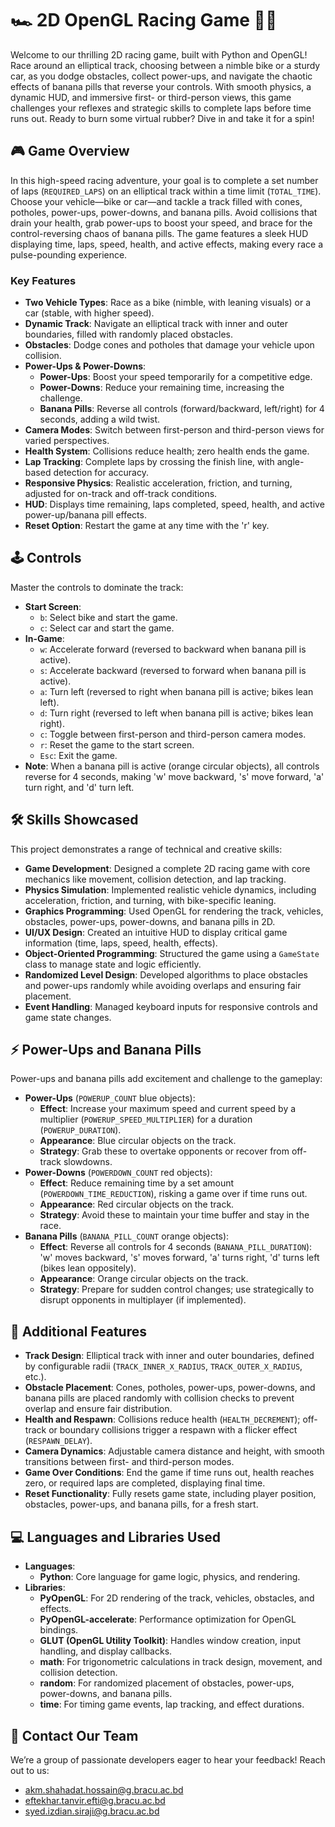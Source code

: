 # 🏎️ 2D OpenGL Racing Game 🚴‍♂️

Welcome to our thrilling 2D racing game, built with Python and OpenGL! Race around an elliptical track, choosing between a nimble bike or a sturdy car, as you dodge obstacles, collect power-ups, and navigate the chaotic effects of banana pills that reverse your controls. With smooth physics, a dynamic HUD, and immersive first- or third-person views, this game challenges your reflexes and strategic skills to complete laps before time runs out. Ready to burn some virtual rubber? Dive in and take it for a spin!

## 🎮 Game Overview

In this high-speed racing adventure, your goal is to complete a set number of laps (`REQUIRED_LAPS`) on an elliptical track within a time limit (`TOTAL_TIME`). Choose your vehicle—bike or car—and tackle a track filled with cones, potholes, power-ups, power-downs, and banana pills. Avoid collisions that drain your health, grab power-ups to boost your speed, and brace for the control-reversing chaos of banana pills. The game features a sleek HUD displaying time, laps, speed, health, and active effects, making every race a pulse-pounding experience.

### Key Features
- **Two Vehicle Types**: Race as a bike (nimble, with leaning visuals) or a car (stable, with higher speed).
- **Dynamic Track**: Navigate an elliptical track with inner and outer boundaries, filled with randomly placed obstacles.
- **Obstacles**: Dodge cones and potholes that damage your vehicle upon collision.
- **Power-Ups & Power-Downs**:
  - **Power-Ups**: Boost your speed temporarily for a competitive edge.
  - **Power-Downs**: Reduce your remaining time, increasing the challenge.
  - **Banana Pills**: Reverse all controls (forward/backward, left/right) for 4 seconds, adding a wild twist.
- **Camera Modes**: Switch between first-person and third-person views for varied perspectives.
- **Health System**: Collisions reduce health; zero health ends the game.
- **Lap Tracking**: Complete laps by crossing the finish line, with angle-based detection for accuracy.
- **Responsive Physics**: Realistic acceleration, friction, and turning, adjusted for on-track and off-track conditions.
- **HUD**: Displays time remaining, laps completed, speed, health, and active power-up/banana pill effects.
- **Reset Option**: Restart the game at any time with the 'r' key.

## 🕹️ Controls

Master the controls to dominate the track:
- **Start Screen**:
  - `b`: Select bike and start the game.
  - `c`: Select car and start the game.
- **In-Game**:
  - `w`: Accelerate forward (reversed to backward when banana pill is active).
  - `s`: Accelerate backward (reversed to forward when banana pill is active).
  - `a`: Turn left (reversed to right when banana pill is active; bikes lean left).
  - `d`: Turn right (reversed to left when banana pill is active; bikes lean right).
  - `c`: Toggle between first-person and third-person camera modes.
  - `r`: Reset the game to the start screen.
  - `Esc`: Exit the game.
- **Note**: When a banana pill is active (orange circular objects), all controls reverse for 4 seconds, making 'w' move backward, 's' move forward, 'a' turn right, and 'd' turn left.

## 🛠️ Skills Showcased

This project demonstrates a range of technical and creative skills:
- **Game Development**: Designed a complete 2D racing game with core mechanics like movement, collision detection, and lap tracking.
- **Physics Simulation**: Implemented realistic vehicle dynamics, including acceleration, friction, and turning, with bike-specific leaning.
- **Graphics Programming**: Used OpenGL for rendering the track, vehicles, obstacles, power-ups, power-downs, and banana pills in 2D.
- **UI/UX Design**: Created an intuitive HUD to display critical game information (time, laps, speed, health, effects).
- **Object-Oriented Programming**: Structured the game using a `GameState` class to manage state and logic efficiently.
- **Randomized Level Design**: Developed algorithms to place obstacles and power-ups randomly while avoiding overlaps and ensuring fair placement.
- **Event Handling**: Managed keyboard inputs for responsive controls and game state changes.

## ⚡ Power-Ups and Banana Pills

Power-ups and banana pills add excitement and challenge to the gameplay:
- **Power-Ups** (`POWERUP_COUNT` blue objects):
  - **Effect**: Increase your maximum speed and current speed by a multiplier (`POWERUP_SPEED_MULTIPLIER`) for a duration (`POWERUP_DURATION`).
  - **Appearance**: Blue circular objects on the track.
  - **Strategy**: Grab these to overtake opponents or recover from off-track slowdowns.
- **Power-Downs** (`POWERDOWN_COUNT` red objects):
  - **Effect**: Reduce remaining time by a set amount (`POWERDOWN_TIME_REDUCTION`), risking a game over if time runs out.
  - **Appearance**: Red circular objects on the track.
  - **Strategy**: Avoid these to maintain your time buffer and stay in the race.
- **Banana Pills** (`BANANA_PILL_COUNT` orange objects):
  - **Effect**: Reverse all controls for 4 seconds (`BANANA_PILL_DURATION`): 'w' moves backward, 's' moves forward, 'a' turns right, 'd' turns left (bikes lean oppositely).
  - **Appearance**: Orange circular objects on the track.
  - **Strategy**: Prepare for sudden control changes; use strategically to disrupt opponents in multiplayer (if implemented).

## 🌟 Additional Features
<!-- Second-level header for additional features -->
- **Track Design**: Elliptical track with inner and outer boundaries, defined by configurable radii (`TRACK_INNER_X_RADIUS`, `TRACK_OUTER_X_RADIUS`, etc.).
- **Obstacle Placement**: Cones, potholes, power-ups, power-downs, and banana pills are placed randomly with collision checks to prevent overlap and ensure fair distribution.
- **Health and Respawn**: Collisions reduce health (`HEALTH_DECREMENT`); off-track or boundary collisions trigger a respawn with a flicker effect (`RESPAWN_DELAY`).
- **Camera Dynamics**: Adjustable camera distance and height, with smooth transitions between first- and third-person modes.
- **Game Over Conditions**: End the game if time runs out, health reaches zero, or required laps are completed, displaying final time.
- **Reset Functionality**: Fully resets game state, including player position, obstacles, power-ups, and banana pills, for a fresh start.

## 💻 Languages and Libraries Used
<!-- Second-level header for tech stack -->
- **Languages**:
  - **Python**: Core language for game logic, physics, and rendering.
- **Libraries**:
  - **PyOpenGL**: For 2D rendering of the track, vehicles, obstacles, and effects.
  - **PyOpenGL-accelerate**: Performance optimization for OpenGL bindings.
  - **GLUT (OpenGL Utility Toolkit)**: Handles window creation, input handling, and display callbacks.
  - **math**: For trigonometric calculations in track design, movement, and collision detection.
  - **random**: For randomized placement of obstacles, power-ups, power-downs, and banana pills.
  - **time**: For timing game events, lap tracking, and effect durations.

## 📧 Contact Our Team
<!-- Second-level header for contact info -->
We’re a group of passionate developers eager to hear your feedback! Reach out to us:
- [akm.shahadat.hossain@g.bracu.ac.bd](mailto:akm.shahadat.hossain@g.bracu.ac.bd)
- [eftekhar.tanvir.efti@g.bracu.ac.bd](mailto:eftekhar.tanvir.efti@g.bracu.ac.bd)
- [syed.izdian.siraji@g.bracu.ac.bd](mailto:syed.izdian.siraji@g.bracu.ac.bd)
